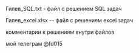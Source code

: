 Гилев_SQL.txt  - файл с решением SQL задач

Гилев_excel.xlsx -- файл с решением excel задач

комментарии к решениям внутри файлов

мой телеграм @fd015
